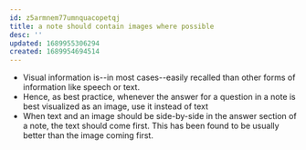 ```yaml
---
id: z5armnem77umnquacopetqj
title: a note should contain images where possible
desc: ''
updated: 1689955306294
created: 1689954694514
---
```


- Visual information is--in most cases--easily recalled than other forms of information like speech or text.
- Hence, as best practice, whenever the answer for a question in a note is best visualized as an image, use it instead of text
- When text and an image should be side-by-side in the answer section of a note, the text should come first. This has been found to be usually better than the image coming first.
